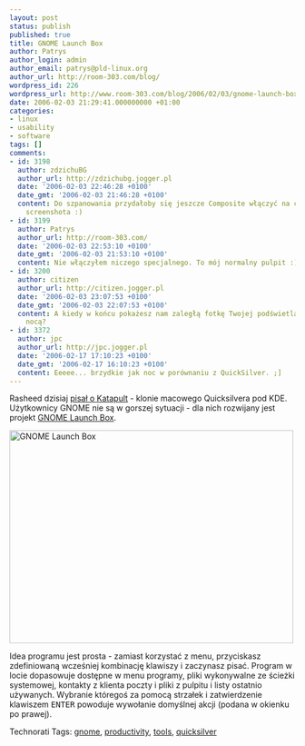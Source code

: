 ```yaml
---
layout: post
status: publish
published: true
title: GNOME Launch Box
author: Patrys
author_login: admin
author_email: patrys@pld-linux.org
author_url: http://room-303.com/blog/
wordpress_id: 226
wordpress_url: http://www.room-303.com/blog/2006/02/03/gnome-launch-box/
date: 2006-02-03 21:29:41.000000000 +01:00
categories:
- linux
- usability
- software
tags: []
comments:
- id: 3198
  author: zdzichuBG
  author_url: http://zdzichubg.jogger.pl
  date: '2006-02-03 22:46:28 +0100'
  date_gmt: '2006-02-03 21:46:28 +0100'
  content: Do szpanowania przydałoby się jeszcze Composite włączyć na czas robienia
    screenshota :)
- id: 3199
  author: Patrys
  author_url: http://room-303.com/
  date: '2006-02-03 22:53:10 +0100'
  date_gmt: '2006-02-03 21:53:10 +0100'
  content: Nie włączyłem niczego specjalnego. To mój normalny pulpit :)
- id: 3200
  author: citizen
  author_url: http://citizen.jogger.pl
  date: '2006-02-03 23:07:53 +0100'
  date_gmt: '2006-02-03 22:07:53 +0100'
  content: A kiedy w końcu pokażesz nam zaległą fotkę Twojej podświetlanej klawiaturki,
    nocą?
- id: 3372
  author: jpc
  author_url: http://jpc.jogger.pl
  date: '2006-02-17 17:10:23 +0100'
  date_gmt: '2006-02-17 16:10:23 +0100'
  content: Eeeee... brzydkie jak noc w porównaniu z QuickSilver. ;]
---
```

<p>Rasheed dzisiaj <a href="http://mklimek.org/2006/02/03/katapult">pisał o Katapult</a> - klonie macowego Quicksilvera pod KDE. Użytkownicy GNOME nie są w gorszej sytuacji - dla nich rozwijany jest projekt <a href="http://developer.imendio.com/wiki/GNOME_Launch_Box">GNOME Launch Box</a>.</p>

<p class="strip"><a href="http://www.flickr.com/photos/90175672@N00/95039078/" title="Photo Sharing"><img src="http://static.flickr.com/36/95039078_4d497ff985.jpg" width="500" height="375" alt="GNOME Launch Box" /></a></p>

<p>Idea programu jest prosta - zamiast korzystać z menu, przyciskasz zdefiniowaną wcześniej kombinację klawiszy i zaczynasz pisać. Program w locie dopasowuje dostępne w menu programy, pliki wykonywalne ze ścieżki systemowej, kontakty z klienta poczty i pliki z pulpitu i listy ostatnio używanych. Wybranie któregoś za pomocą strzałek i zatwierdzenie klawiszem <kbd>ENTER</kbd> powoduje wywołanie domyślnej akcji (podana w okienku po prawej).</p>

Technorati Tags: <a href="http://technorati.com/tag/gnome" rel="tag">gnome</a>, <a href="http://technorati.com/tag/productivity" rel="tag">productivity</a>, <a href="http://technorati.com/tag/tools" rel="tag">tools</a>, <a href="http://technorati.com/tag/quicksilver" rel="tag">quicksilver</a>
